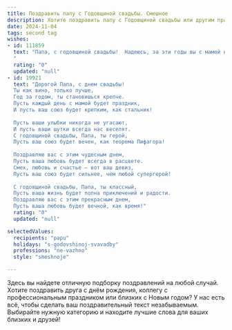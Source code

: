 ```yaml
---
title: Поздравить папу с Годовщиной свадьбы. Смешное
description: Хотите поздравить папу с Годовщиной свадьбы или другим праздником? Наш ИИ создаст незабываемое поздравление, а вы обязательно выделитесь среди других.  
date: 2024-11-04
tags: second tag
wishes:
- id: 111859
  text: "Папа, с годовщиной свадьбы!  Надеюсь, за эти годы вы с мамой научились настолько хорошо понимать друг друга, что можете предсказывать желания, как фокусники предсказывают карты!  Или хотя бы знаете, где спрятан запасной пульт от телевизора.  Счастья вам, море позитива и  —  чтобы ваша любовь была ярче, чем искры от фейерверка, который  (возможно) вы сами и запустите!
  "
  rating: "0"
  updated: "null"
- id: 19921
  text: "Дорогой Папа, с днем свадьбы!
  Ты как вино, только лучше,
  Год за годом, ты становишься крепче.
  Пусть каждый день с мамой будет праздник,
  И пусть ваш союз будет крепким, как стальник!
  
  Пусть ваши улыбки никогда не угасают,
  И пусть ваши шутки всегда нас веселят.
  С годовщиной свадьбы, Папа, ты герой,
  Пусть ваш союз будет вечен, как теорема Пифагора!
  
  Поздравляю вас с этим чудесным днем,
  Пусть ваша любовь будет всегда в расцвете.
  Смех, любовь и счастье – вот ваш девиз,
  Пусть ваш союз будет сильнее, чем любой супергерой!
  
  С годовщиной свадьбы, Папа, ты классный,
  Пусть ваша жизнь будет полна приключений и радости.
  Поздравляю вас с этим прекрасным днем,
  Пусть ваша любовь будет вечной, как время!"
  rating: "0"
  updated: "null"

selectedValues:
  recipients: "papu"
  holidays: "s-godovshinoj-svavadby"
  professions: "ne-vazhno"
  style: "smeshnoje"

---
```


Здесь вы найдете отличную подборку поздравлений на любой случай.
Хотите поздравить друга с днём рождения, коллегу с профессиональным праздником или близких с Новым годом? У нас есть всё, чтобы сделать ваш поздравительный текст незабываемым. Выбирайте нужную категорию и находите лучшие слова для ваших близких и друзей!
